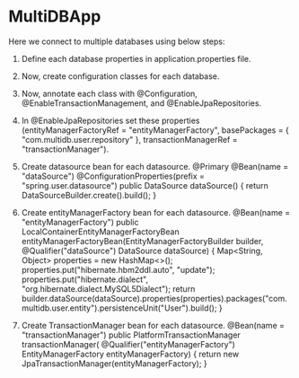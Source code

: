 # MultiDBApp

Here we connect to multiple databases using below steps:

1. Define each database properties in application.properties file.

2. Now, create configuration classes for each database.

3. Now, annotate each class with @Configuration, @EnableTransactionManagement, and @EnableJpaRepositories.

4. In @EnableJpaRepositories set these properties (entityManagerFactoryRef = "entityManagerFactory", basePackages = {
		"com.multidb.user.repository" }, transactionManagerRef = "transactionManager").
    
5. Create datasource bean for each datasource. 
   @Primary
	 @Bean(name = "dataSource")
	 @ConfigurationProperties(prefix = "spring.user.datasource")
	 public DataSource dataSource() {
	 	 return DataSourceBuilder.create().build();
	 }

6. Create entityManagerFactory bean for each datasource.
   @Bean(name = "entityManagerFactory")
	 public LocalContainerEntityManagerFactoryBean entityManagerFactoryBean(EntityManagerFactoryBuilder builder,
			@Qualifier("dataSource") DataSource dataSource) {
		Map<String, Object> properties = new HashMap<>();
		properties.put("hibernate.hbm2ddl.auto", "update");
		properties.put("hibernate.dialect", "org.hibernate.dialect.MySQL5Dialect");
		return builder.dataSource(dataSource).properties(properties).packages("com.multidb.user.entity").persistenceUnit("User").build();
	 }

7. Create TransactionManager bean for each datasource. 
   @Bean(name = "transactionManager")
	 public PlatformTransactionManager transactionManager(
			@Qualifier("entityManagerFactory") EntityManagerFactory entityManagerFactory) {
	  return new JpaTransactionManager(entityManagerFactory);
   }
